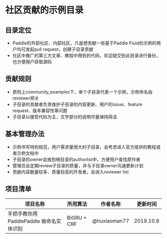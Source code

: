 # 社区贡献的示例目录

## 目录定位
- Paddle的外部社区、内部社区，凡是想贡献一些基于Paddle Fluid的示例的用户均可发起pull request，创建子目录贡献
- 社区中推广的第三方文章、教程中用到的代码，欢迎提交到此目录进行备份，也方便用户获取源码

## 贡献规则
- 原则上community_examples下，单个子目录代表一个示例，示例命名由reviewer把关
- 子目录的贡献者负责维护子目录的内容更新、用户的issue、feature request、版本兼容性等问题
- 子目录以接受代码为主，文字部分的说明尽量保持简洁

## 基本管理办法
- 示例书写特别规范，用户需求量很大的子目录，会考虑进入官方提供的教程或者示例文档中
- 子目录的owner会放到根目录的authorlist中，方便用户查找原作者
- 管理员会定期review子目录的质量，并与子目录owner沟通更新计划
- 贡献内容数量较多、质量较高的开发者，会进入reviewer list

## 项目清单
| 项目名称                                 | 所用算法    | 作者名称   | 更新时间  |
| ---------------------------------------- | ----------- | ---------- | --------- |
| 手把手教你用 PaddlePaddle 做命名实体识别 | BiGRU + CRF | @huxiaoman77 | 2019.10.8 |

